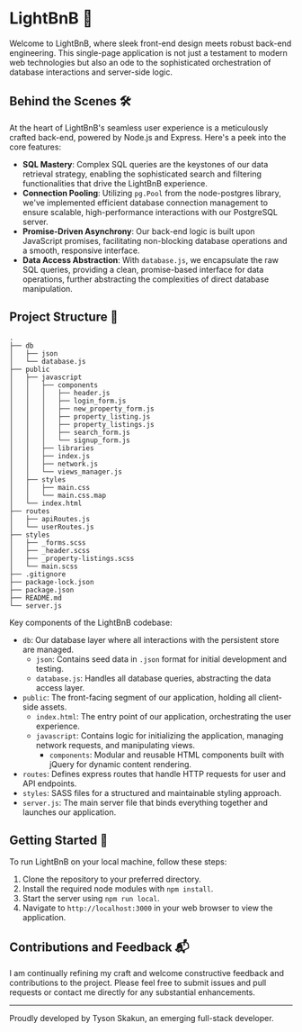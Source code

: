 # LightBnB 🌟

Welcome to LightBnB, where sleek front-end design meets robust back-end engineering. This single-page application is not just a testament to modern web technologies but also an ode to the sophisticated orchestration of database interactions and server-side logic.

## Behind the Scenes 🛠️

At the heart of LightBnB's seamless user experience is a meticulously crafted back-end, powered by Node.js and Express. Here's a peek into the core features:

- **SQL Mastery**: Complex SQL queries are the keystones of our data retrieval strategy, enabling the sophisticated search and filtering functionalities that drive the LightBnB experience.
- **Connection Pooling**: Utilizing `pg.Pool` from the node-postgres library, we've implemented efficient database connection management to ensure scalable, high-performance interactions with our PostgreSQL server.
- **Promise-Driven Asynchrony**: Our back-end logic is built upon JavaScript promises, facilitating non-blocking database operations and a smooth, responsive interface.
- **Data Access Abstraction**: With `database.js`, we encapsulate the raw SQL queries, providing a clean, promise-based interface for data operations, further abstracting the complexities of direct database manipulation.

## Project Structure 📂


```
.
├── db
│   ├── json
│   └── database.js
├── public
│   ├── javascript
│   │   ├── components 
│   │   │   ├── header.js
│   │   │   ├── login_form.js
│   │   │   ├── new_property_form.js
│   │   │   ├── property_listing.js
│   │   │   ├── property_listings.js
│   │   │   ├── search_form.js
│   │   │   └── signup_form.js
│   │   ├── libraries
│   │   ├── index.js
│   │   ├── network.js
│   │   └── views_manager.js
│   ├── styles
│   │   ├── main.css
│   │   └── main.css.map
│   └── index.html
├── routes
│   ├── apiRoutes.js
│   └── userRoutes.js
├── styles  
│   ├── _forms.scss
│   ├── _header.scss
│   ├── _property-listings.scss
│   └── main.scss
├── .gitignore
├── package-lock.json
├── package.json
├── README.md
└── server.js
```


Key components of the LightBnB codebase:

- `db`: Our database layer where all interactions with the persistent store are managed.
  - `json`: Contains seed data in `.json` format for initial development and testing.
  - `database.js`: Handles all database queries, abstracting the data access layer.
- `public`: The front-facing segment of our application, holding all client-side assets.
  - `index.html`: The entry point of our application, orchestrating the user experience.
  - `javascript`: Contains logic for initializing the application, managing network requests, and manipulating views.
    - `components`: Modular and reusable HTML components built with jQuery for dynamic content rendering.
- `routes`: Defines express routes that handle HTTP requests for user and API endpoints.
- `styles`: SASS files for a structured and maintainable styling approach.
- `server.js`: The main server file that binds everything together and launches our application.

## Getting Started 🚀

To run LightBnB on your local machine, follow these steps:

1. Clone the repository to your preferred directory.
2. Install the required node modules with `npm install`.
3. Start the server using `npm run local`.
4. Navigate to `http://localhost:3000` in your web browser to view the application.

## Contributions and Feedback 📬

I am continually refining my craft and welcome constructive feedback and contributions to the project. Please feel free to submit issues and pull requests or contact me directly for any substantial enhancements.

---

Proudly developed by Tyson Skakun, an emerging full-stack developer.

